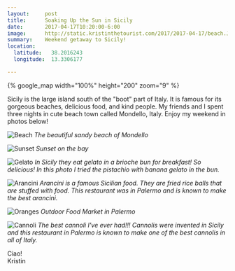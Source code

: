 ```yaml
---
layout:     post
title:      Soaking Up the Sun in Sicily
date:       2017-04-17T10:20:00-6:00
image:      http://static.kristinthetourist.com/2017/2017-04-17/beach.JPG
summary:    Weekend getaway to Sicily!
location:
  latitude:   38.2016243
  longitude:  13.3306177

---
```


{% google_map width="100%" height="200" zoom="9" %}

Sicily is the large island south of the "boot" part of Italy.  It is famous for its gorgeous beaches, delicious food, and kind people.  My friends and I spent three nights in cute beach town called Mondello, Italy.  Enjoy my weekend in photos below!

![Beach](http://static.kristinthetourist.com/2017/2017-04-17/beach.JPG)
*The beautiful sandy beach of Mondello*
<br>

![Sunset](http://static.kristinthetourist.com/2017/2017-04-17/bay.jpg)
*Sunset on the bay*
<br>

![Gelato](http://static.kristinthetourist.com/2017/2017-04-17/gelato.jpg)
*In Sicily they eat gelato in a brioche bun for breakfast! So delicious!  In this photo I tried the pistachio with banana gelato in the bun.*
<br>

![Arancini](http://static.kristinthetourist.com/2017/2017-04-17/arancini.jpg)
*Arancini is a famous Sicilian food.  They are fried rice balls that are stuffed with food.  This restaurant was in Palermo and is known to make the best arancini.*
<br>

![Oranges](http://static.kristinthetourist.com/2017/2017-04-17/orange.JPG)
*Outdoor Food Market in Palermo*
<br>

![Cannoli](http://static.kristinthetourist.com/2017/2017-04-17/cannoli.jpg)
*The best cannoli I've ever had!!! Cannolis were invented in Sicily and this restaurant in Palermo is known to make one of the best cannolis in all of Italy.*
<br>

Ciao! <br>
Kristin